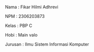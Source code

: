 Nama : Fikar Hilmi Adhrevi

NPM : 2306203873

Kelas : PBP C

Hobi : Main valo

Jurusan : Ilmu Sistem Informasi Komputer

